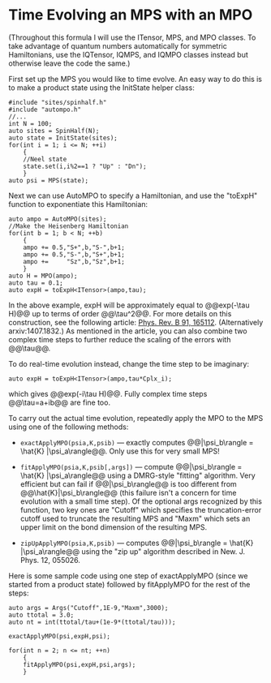 # Time Evolving an MPS with an MPO

(Throughout this formula I will use the ITensor, MPS, and MPO classes. To take advantage
of quantum numbers automatically for symmetric Hamiltonians, 
use the IQTensor, IQMPS, and IQMPO classes instead but otherwise leave the code the same.)

First set up the MPS you would like to time evolve. An easy way to do this is to make
a product state using the InitState helper class:

    #include "sites/spinhalf.h"
    #include "autompo.h"
    //...
    int N = 100;
    auto sites = SpinHalf(N);
    auto state = InitState(sites);
    for(int i = 1; i <= N; ++i)
        {
        //Neel state
        state.set(i,i%2==1 ? "Up" : "Dn");
        }
    auto psi = MPS(state);

Next we can use AutoMPO to specify a Hamiltonian, and use the "toExpH" function to exponentiate this
Hamiltonian:

    auto ampo = AutoMPO(sites);
    //Make the Heisenberg Hamiltonian
    for(int b = 1; b < N; ++b)
        {
        ampo += 0.5,"S+",b,"S-",b+1;
        ampo += 0.5,"S-",b,"S+",b+1;
        ampo +=     "Sz",b,"Sz",b+1;
        }
    auto H = MPO(ampo);
    auto tau = 0.1;
    auto expH = toExpH<ITensor>(ampo,tau);

In the above example, expH will be approximately equal to @@exp(-\tau H)@@ up to terms of order @@\tau^2@@.
For more details on this construction, see the following article: <a href="http://journals.aps.org/prb/abstract/10.1103/PhysRevB.91.165112" target="_blank">Phys. Rev. B 91, 165112</a>. (Alternatively arxiv:1407.1832.) As mentioned in the article, you can also combine two complex time steps to further reduce the scaling of the errors with @@\tau@@.

To do real-time evolution instead, change the time step to be imaginary:

    auto expH = toExpH<ITensor>(ampo,tau*Cplx_i);

which gives @@exp(-i\tau H)@@. Fully complex time steps @@\tau=a+ib@@ are fine too.

To carry out the actual time evolution, repeatedly apply the MPO to the MPS using one of the following methods:

* `exactApplyMPO(psia,K,psib)` &mdash; exactly computes @@|\psi\_b\rangle = \hat{K} |\psi\_a\rangle@@. Only use this for very small MPS!

* `fitApplyMPO(psia,K,psib[,args])` &mdash; compute @@|\psi\_b\rangle = \hat{K} |\psi\_a\rangle@@ using a DMRG-style "fitting" algorithm. Very efficient but can fail if @@|\psi\_b\rangle@@ is too different from @@\hat{K}|\psi\_b\rangle@@ (this failure isn't a concern for time evolution with a small time step). Of the optional args recognized by this function, two key ones are "Cutoff" which specifies the truncation-error cutoff used to truncate the resulting MPS and "Maxm" which sets an upper limit on the bond dimension of the resulting MPS.

* `zipUpApplyMPO(psia,K,psib)` &mdash; computes @@|\psi\_b\rangle = \hat{K} |\psi\_a\rangle@@ using the "zip up" algorithm described in  New. J. Phys. 12, 055026. 


Here is some sample code using one step of exactApplyMPO (since we started from a product state) followed by fitApplyMPO
for the rest of the steps:

    auto args = Args("Cutoff",1E-9,"Maxm",3000);
    auto ttotal = 3.0;
    auto nt = int(ttotal/tau+(1e-9*(ttotal/tau)));

    exactApplyMPO(psi,expH,psi);

    for(int n = 2; n <= nt; ++n)
        {
        fitApplyMPO(psi,expH,psi,args);
        }


